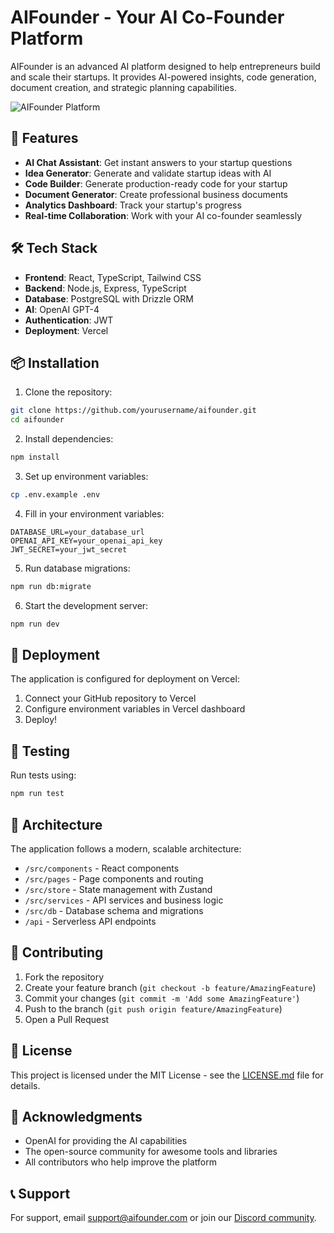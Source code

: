 # AIFounder - Your AI Co-Founder Platform

AIFounder is an advanced AI platform designed to help entrepreneurs build and scale their startups. It provides AI-powered insights, code generation, document creation, and strategic planning capabilities.

![AIFounder Platform](https://images.unsplash.com/photo-1551434678-e076c223a692?auto=format&fit=crop&w=2070&q=80)

## 🚀 Features

- **AI Chat Assistant**: Get instant answers to your startup questions
- **Idea Generator**: Generate and validate startup ideas with AI
- **Code Builder**: Generate production-ready code for your startup
- **Document Generator**: Create professional business documents
- **Analytics Dashboard**: Track your startup's progress
- **Real-time Collaboration**: Work with your AI co-founder seamlessly

## 🛠️ Tech Stack

- **Frontend**: React, TypeScript, Tailwind CSS
- **Backend**: Node.js, Express, TypeScript
- **Database**: PostgreSQL with Drizzle ORM
- **AI**: OpenAI GPT-4
- **Authentication**: JWT
- **Deployment**: Vercel

## 📦 Installation

1. Clone the repository:
```bash
git clone https://github.com/yourusername/aifounder.git
cd aifounder
```

2. Install dependencies:
```bash
npm install
```

3. Set up environment variables:
```bash
cp .env.example .env
```

4. Fill in your environment variables:
```env
DATABASE_URL=your_database_url
OPENAI_API_KEY=your_openai_api_key
JWT_SECRET=your_jwt_secret
```

5. Run database migrations:
```bash
npm run db:migrate
```

6. Start the development server:
```bash
npm run dev
```

## 🚀 Deployment

The application is configured for deployment on Vercel:

1. Connect your GitHub repository to Vercel
2. Configure environment variables in Vercel dashboard
3. Deploy!

## 🧪 Testing

Run tests using:
```bash
npm run test
```

## 📐 Architecture

The application follows a modern, scalable architecture:

- `/src/components` - React components
- `/src/pages` - Page components and routing
- `/src/store` - State management with Zustand
- `/src/services` - API services and business logic
- `/src/db` - Database schema and migrations
- `/api` - Serverless API endpoints

## 🤝 Contributing

1. Fork the repository
2. Create your feature branch (`git checkout -b feature/AmazingFeature`)
3. Commit your changes (`git commit -m 'Add some AmazingFeature'`)
4. Push to the branch (`git push origin feature/AmazingFeature`)
5. Open a Pull Request

## 📄 License

This project is licensed under the MIT License - see the [LICENSE.md](LICENSE.md) file for details.

## 🙏 Acknowledgments

- OpenAI for providing the AI capabilities
- The open-source community for awesome tools and libraries
- All contributors who help improve the platform

## 📞 Support

For support, email support@aifounder.com or join our [Discord community](https://discord.gg/aifounder).
